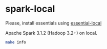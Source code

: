 # spark-local

Please, install essentials using [essential-local](https://www.github.com/borjagilperez/essential-local)

Apache Spark 3.1.2 (Hadoop 3.2+) on local.

```bash
make info
```
